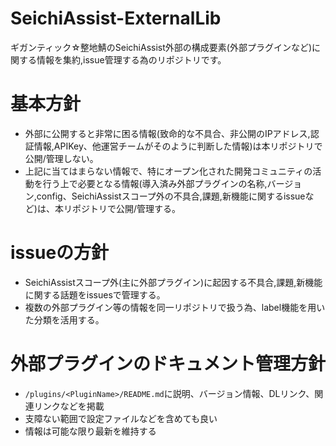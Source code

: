 # SeichiAssist-ExternalLib
ギガンティック☆整地鯖のSeichiAssist外部の構成要素(外部プラグインなど)に関する情報を集約,issue管理する為のリポジトリです。

# 基本方針
- 外部に公開すると非常に困る情報(致命的な不具合、非公開のIPアドレス,認証情報,APIKey、他運営チームがそのように判断した情報)は本リポジトリで公開/管理しない。
- 上記に当てはまらない情報で、特にオープン化された開発コミュニティの活動を行う上で必要となる情報(導入済み外部プラグインの名称,バージョン,config、SeichiAssistスコープ外の不具合,課題,新機能に関するissueなど)は、本リポジトリで公開/管理する。

# issueの方針
- SeichiAssistスコープ外(主に外部プラグイン)に起因する不具合,課題,新機能に関する話題をissuesで管理する。
- 複数の外部プラグイン等の情報を同一リポジトリで扱う為、label機能を用いた分類を活用する。

# 外部プラグインのドキュメント管理方針
- `/plugins/<PluginName>/README.md`に説明、バージョン情報、DLリンク、関連リンクなどを掲載
- 支障ない範囲で設定ファイルなどを含めても良い
- 情報は可能な限り最新を維持する
